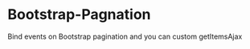 Bootstrap-Pagnation
===================

Bind events on Bootstrap pagination and you can custom getItemsAjax
